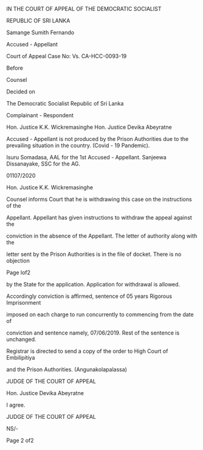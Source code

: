 IN THE COURT OF APPEAL OF THE DEMOCRATIC SOCIALIST

REPUBLIC OF SRI LANKA

Samange Sumith Fernando

Accused - Appellant

Court of Appeal Case No: Vs. CA-HCC-0093-19

Before

Counsel

Decided on

The Democratic Socialist Republic of Sri Lanka

Complainant - Respondent

Hon. Justice K.K. Wickremasinghe Hon. Justice Devika Abeyratne

Accused - Appellant is not produced by the Prison Authorities due to the prevailing situation in the country. (Covid - 19 Pandemic).

Isuru Somadasa, AAL for the 1st Accused - Appellant. Sanjeewa Dissanayake, SSC for the AG.

01107/2020

Hon. Justice K.K. Wickremasinghe

Counsel informs Court that he is withdrawing this case on the instructions of the

Appellant. Appellant has given instructions to withdraw the appeal against the

conviction in the absence of the Appellant. The letter of authority along with the

letter sent by the Prison Authorities is in the file of docket. There is no objection

Page lof2

by the State for the application. Application for withdrawal is allowed.

Accordingly conviction is affirmed, sentence of 05 years Rigorous Imprisonment

imposed on each charge to run concurrently to commencing from the date of

conviction and sentence namely, 07/06/2019. Rest of the sentence is unchanged.

Registrar is directed to send a copy of the order to High Court of Embilipitiya

and the Prison Authorities. (Angunakolapalassa)

JUDGE OF THE COURT OF APPEAL

Hon. Justice Devika Abeyratne

I agree.

JUDGE OF THE COURT OF APPEAL

NS/-

Page 2 of2